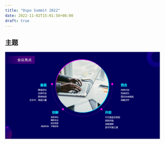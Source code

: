 ```yaml
---
title: "Ospo Summit 2022"
date: 2022-11-02T15:01:58+08:00
draft: true
---
```


## 主题

![](images/OSPO-Summit-2022-highlight.jpg)


